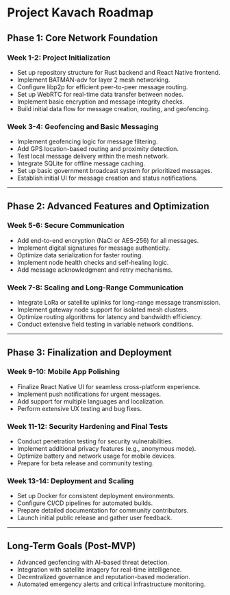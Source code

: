 # Project Kavach Roadmap

## Phase 1: Core Network Foundation

### Week 1-2: Project Initialization

* Set up repository structure for Rust backend and React Native frontend.
* Implement BATMAN-adv for layer 2 mesh networking.
* Configure libp2p for efficient peer-to-peer message routing.
* Set up WebRTC for real-time data transfer between nodes.
* Implement basic encryption and message integrity checks.
* Build initial data flow for message creation, routing, and geofencing.

### Week 3-4: Geofencing and Basic Messaging

* Implement geofencing logic for message filtering.
* Add GPS location-based routing and proximity detection.
* Test local message delivery within the mesh network.
* Integrate SQLite for offline message caching.
* Set up basic government broadcast system for prioritized messages.
* Establish initial UI for message creation and status notifications.

---

## Phase 2: Advanced Features and Optimization

### Week 5-6: Secure Communication

* Add end-to-end encryption (NaCl or AES-256) for all messages.
* Implement digital signatures for message authenticity.
* Optimize data serialization for faster routing.
* Implement node health checks and self-healing logic.
* Add message acknowledgment and retry mechanisms.

### Week 7-8: Scaling and Long-Range Communication

* Integrate LoRa or satellite uplinks for long-range message transmission.
* Implement gateway node support for isolated mesh clusters.
* Optimize routing algorithms for latency and bandwidth efficiency.
* Conduct extensive field testing in variable network conditions.

---

## Phase 3: Finalization and Deployment

### Week 9-10: Mobile App Polishing

* Finalize React Native UI for seamless cross-platform experience.
* Implement push notifications for urgent messages.
* Add support for multiple languages and localization.
* Perform extensive UX testing and bug fixes.

### Week 11-12: Security Hardening and Final Tests

* Conduct penetration testing for security vulnerabilities.
* Implement additional privacy features (e.g., anonymous mode).
* Optimize battery and network usage for mobile devices.
* Prepare for beta release and community testing.

### Week 13-14: Deployment and Scaling

* Set up Docker for consistent deployment environments.
* Configure CI/CD pipelines for automated builds.
* Prepare detailed documentation for community contributors.
* Launch initial public release and gather user feedback.

---

## Long-Term Goals (Post-MVP)

* Advanced geofencing with AI-based threat detection.
* Integration with satellite imagery for real-time intelligence.
* Decentralized governance and reputation-based moderation.
* Automated emergency alerts and critical infrastructure monitoring.

